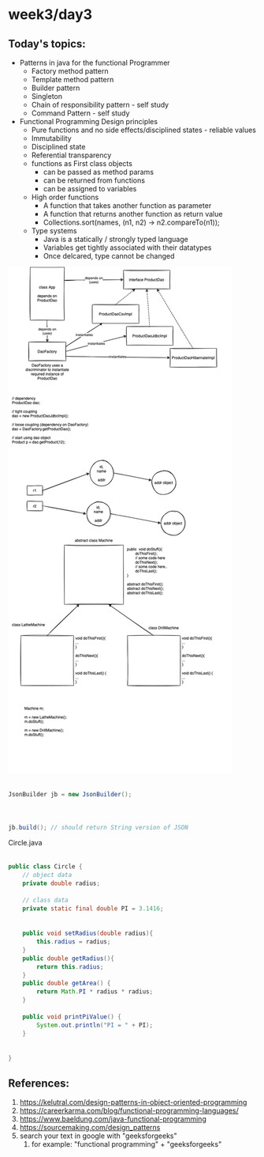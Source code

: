 # week3/day3

## Today's topics:

-   Patterns in java for the functional Programmer
    -   Factory method pattern
    -   Template method pattern
    -   Builder pattern
    -   Singleton
    -   Chain of responsibility pattern - self study
    -   Command Pattern - self study
-   Functional Programming Design principles
    -   Pure functions and no side effects/disciplined states - reliable values
    -   Immutability
    -   Disciplined state
    -   Referential transparency
    -   functions as First class objects
        -   can be passed as method params
        -   can be returned from functions
        -   can be assigned to variables
    -   High order functions
        -   A function that takes another function as parameter
        -   A function that returns another function as return value
        -   Collections.sort(names, (n1, n2) -> n2.compareTo(n1));
    -   Type systems
        -   Java is a statically / strongly typed language
        -   Variables get tightly associated with their datatypes
        -   Once delcared, type cannot be changed

![](./concepts.dio.png)

```java

JsonBuilder jb = new JsonBuilder();



jb.build(); // should return String version of JSON


```

Circle.java

```java

public class Circle {
    // object data
    private double radius;

    // class data
    private static final double PI = 3.1416;


    public void setRadius(double radius){
        this.radius = radius;
    }
    public double getRadius(){
        return this.radius;
    }
    public double getArea() {
        return Math.PI * radius * radius;
    }

    public void printPiValue() {
        System.out.println("PI = " + PI);
    }


}

```

## References:

1. https://kelutral.com/design-patterns-in-object-oriented-programming
1. https://careerkarma.com/blog/functional-programming-languages/
1. https://www.baeldung.com/java-functional-programming
1. https://sourcemaking.com/design_patterns
1. search your text in google with "geeksforgeeks"
    1. for example: "functional programming" + "geeksforgeeks"
